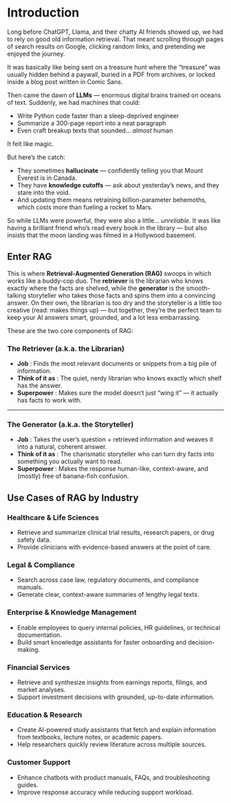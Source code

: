 # Introduction

Long before ChatGPT, Llama, and their chatty AI friends showed up, we had to rely on good old information retrieval. That meant scrolling through pages of search results on Google, clicking random links, and pretending we enjoyed the journey.

It was basically like being sent on a treasure hunt where the “treasure” was usually hidden behind a paywall, buried in a PDF from archives, or locked inside a blog post written in Comic Sans.

Then came the dawn of **LLMs** — enormous digital brains trained on oceans of text. Suddenly, we had machines that could:

- Write Python code faster than a sleep-deprived engineer
- Summarize a 300-page report into a neat paragraph
- Even craft breakup texts that sounded… *almost* human

It felt like magic.

But here’s the catch:

- They sometimes **hallucinate** — confidently telling you that Mount Everest is in Canada.
- They have **knowledge cutoffs** — ask about yesterday’s news, and they stare into the void.
- And updating them means retraining billion-parameter behemoths, which costs more than fueling a rocket to Mars.

So while LLMs were powerful, they were also a little… *unreliable*.
It was like having a brilliant friend who’s read every book in the library — but also insists that the moon landing was filmed in a Hollywood basement.

## Enter RAG

This is where **Retrieval-Augmented Generation (RAG)** swoops in which works like a buddy-cop duo. The **retriever** is the librarian who knows exactly where the facts are shelved, while the **generator** is the smooth-talking storyteller who takes those facts and spins them into a convincing answer. On their own, the librarian is too dry and the storyteller is a little too creative (read: makes things up) — but together, they’re the perfect team to keep your AI answers smart, grounded, and a lot less embarrassing.

These are the two core components of RAG:

### The Retriever (a.k.a. the Librarian)

* **Job** : Finds the most relevant documents or snippets from a big pile of information.
* **Think of it as** : The quiet, nerdy librarian who knows exactly which shelf has the answer.
* **Superpower** : Makes sure the model doesn’t just “wing it” — it actually has facts to work with.

---

### The Generator (a.k.a. the Storyteller)

* **Job** : Takes the user’s question + retrieved information and weaves it into a natural, coherent answer.
* **Think of it as** : The charismatic storyteller who can turn dry facts into something you actually want to read.
* **Superpower** : Makes the response human-like, context-aware, and (mostly) free of banana-fish confusion.

## Use Cases of RAG by Industry

### Healthcare & Life Sciences

* Retrieve and summarize clinical trial results, research papers, or drug safety data.
* Provide clinicians with evidence-based answers at the point of care.

### Legal & Compliance

* Search across case law, regulatory documents, and compliance manuals.
* Generate clear, context-aware summaries of lengthy legal texts.

### Enterprise & Knowledge Management

* Enable employees to query internal policies, HR guidelines, or technical documentation.
* Build smart knowledge assistants for faster onboarding and decision-making.

### Financial Services

* Retrieve and synthesize insights from earnings reports, filings, and market analyses.
* Support investment decisions with grounded, up-to-date information.

### Education & Research

* Create AI-powered study assistants that fetch and explain information from textbooks, lecture notes, or academic papers.
* Help researchers quickly review literature across multiple sources.

### Customer Support

* Enhance chatbots with product manuals, FAQs, and troubleshooting guides.
* Improve response accuracy while reducing support workload.
